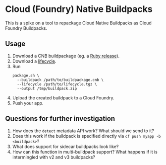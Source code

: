 # Cloud (Foundry) Native Buildpacks

This is a spike on a tool to repackage Cloud Native Buildpacks as Cloud Foundry Buildpacks.

## Usage
1. Download a CNB buildpackage (eg. a [Ruby release](https://github.com/paketo-community/ruby/releases)).
1. Download a [lifecycle](https://github.com/buildpacks/lifecycle/releases).
1. Run
   ```
   package.sh \
     --buildpack /path/to/buildpackage.cnb \
     --lifecycle /path/to/lifecycle.tgz \
     --output /tmp/buildpack.zip
   ```
1. Upload the created buildpack to a Cloud Foundry.
1. Push your app.

## Questions for further investigation
1. How does the `detect` metadata API work? What should we send to it?
1. Does this work if the buildpack is specified directly via `cf push myapp -b <buildpack>`?
1. What does support for sidecar buildpacks look like?
1. How can this function in multi-buildpack support? What happens if it is intermingled with v2 and v3 buildpacks?
